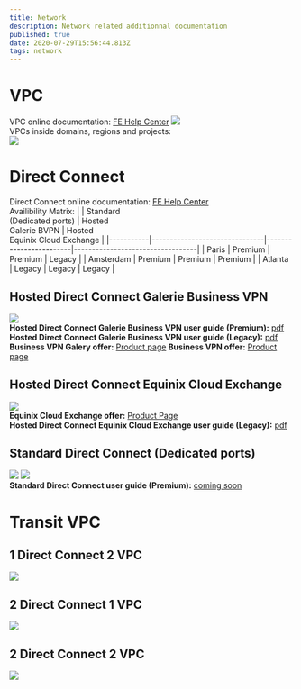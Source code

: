 ```yaml
---
title: Network
description: Network related additionnal documentation
published: true
date: 2020-07-29T15:56:44.813Z
tags: network
---
```

# VPC
VPC online documentation: [FE Help Center](https://docs.prod-cloud-ocb.orange-business.com/vpc/index.html)
![](https://github.com/FlexibleEngineCloud/wiki-doc/blob/master/uploads/FE%20VPC-VPC.png?raw=true)  
VPCs inside domains, regions and projects:  
![](https://github.com/FlexibleEngineCloud/wiki-doc/blob/master/uploads/FE%20VPC-Domain%20region%20AZ%20project%20VPC.png?raw=true)  
# Direct Connect
Direct Connect online documentation: [FE Help Center](https://docs.prod-cloud-ocb.orange-business.com/dc/index.html)  
Availibility Matrix:
|           | Standard<br>(Dedicated ports) | Hosted<br>Galerie BVPN | Hosted<br>Equinix Cloud Exchange |
|-----------|-------------------------------|------------------------|----------------------------------|
| Paris     | Premium                       | Premium                | Legacy                           |
| Amsterdam | Premium                       | Premium                | Premium                          |
| Atlanta   | Legacy                        | Legacy                 | Legacy                           |
## Hosted Direct Connect Galerie Business VPN
![](https://github.com/FlexibleEngineCloud/wiki-doc/blob/master/uploads/FE%20Direct%20Connect-DC%20Galerie%20BVPN.png?raw=true)  
**Hosted Direct Connect Galerie Business VPN user guide (Premium):** [pdf](https://github.com/FlexibleEngineCloud/wiki-doc/blob/master/uploads/User%20Guide%20FE%20Direct%20Connect%20Premium%20access%20through%20OBS%20Galerie%20VPN%20(EN).pdf)  
**Hosted Direct Connect Galerie Business VPN user guide (Legacy):** [pdf](https://github.com/FlexibleEngineCloud/wiki-doc/blob/master/uploads/User%20Guide%20for%20Direct%20Connect%20BVPN%20Galerie%20(EN).pdf)  
**Business VPN Galery offer:** [Product page](https://www.orange-business.com/en/products/business-vpn-galerie)
**Business VPN offer:** [Product page](https://www.orange-business.com/fr/produits/business-vpn)  
## Hosted Direct Connect Equinix Cloud Exchange
![](https://github.com/FlexibleEngineCloud/wiki-doc/blob/master/uploads/FE%20Direct%20Connect-DC%20ECX.png?raw=true)  
**Equinix Cloud Exchange offer:** [Product Page](https://www.equinix.fr/interconnection-services/cloud-exchange-fabric/)  
**Hosted Direct Connect Equinix Cloud Exchange user guide (Legacy):** [pdf](https://github.com/FlexibleEngineCloud/wiki-doc/blob/master/uploads/User%20Guide%20for%20Direct%20Connect%20ECX%20(EN).pdf)
## Standard Direct Connect (Dedicated ports)
![](https://github.com/FlexibleEngineCloud/wiki-doc/blob/master/uploads/FE%20Direct%20Connect-DC%20Dedicated%20ports%20bis.png?raw=true)
![](https://github.com/FlexibleEngineCloud/wiki-doc/blob/master/uploads/FE%20Direct%20Connect-DC%20Dedicated%20ports.png?raw=true)  
**Standard Direct Connect user guide (Premium):** [coming soon]()
# Transit VPC
## 1 Direct Connect 2 VPC
![](https://github.com/FlexibleEngineCloud/wiki-doc/blob/master/uploads/FE%20Direct%20Connect-Direct%20Connect%202%20VPC%20bis.png?raw=true)
## 2 Direct Connect 1 VPC
![](https://github.com/FlexibleEngineCloud/wiki-doc/blob/master/uploads/FE%20Direct%20Connect-%202%20Direct%20Connect%201%20VPC.png?raw=true)
## 2 Direct Connect 2 VPC
![](https://github.com/FlexibleEngineCloud/wiki-doc/blob/master/uploads/FE%20Direct%20Connect-2%20Direct%20Connect%202%20VPC.png?raw=true)
